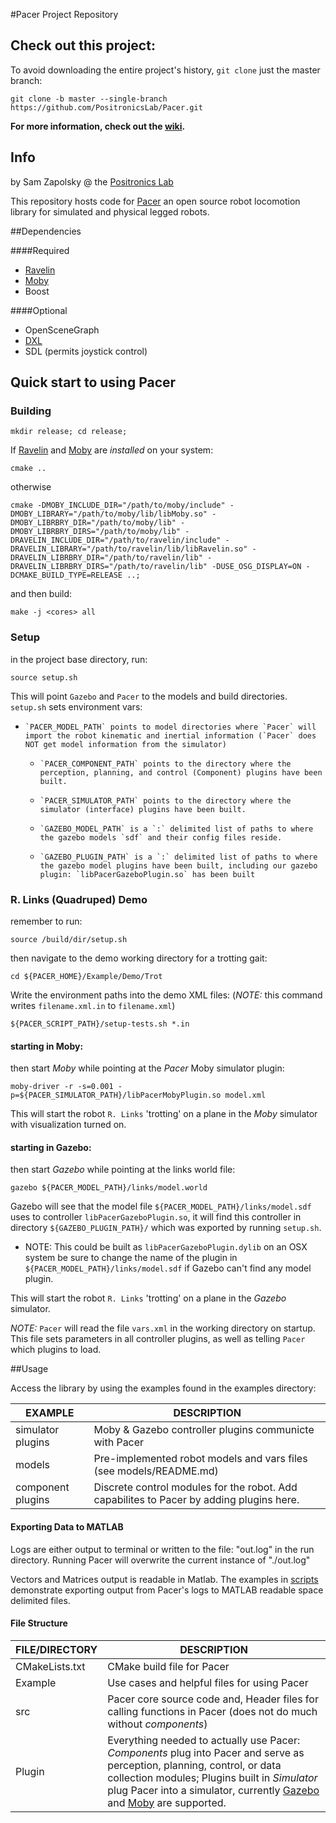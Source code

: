 #Pacer Project Repository

## Check out this project:
To avoid downloading the entire project's history, `git clone` just the master branch:

    git clone -b master --single-branch https://github.com/PositronicsLab/Pacer.git

**For more information, check out the [wiki].**

[wiki]: https://github.com/PositronicsLab/Pacer/wiki

## Info

by Sam Zapolsky @ the [Positronics Lab]

[Positronics Lab]: http://robotics.gwu.edu/positronics/

This repository hosts code for [Pacer] an open source robot locomotion library for simulated and physical legged robots.

[Pacer]: https://github.com/PositronicsLab/Pacer

##Dependencies 

####Required 

- [Ravelin] 
- [Moby] 
- Boost 

####Optional 

- OpenSceneGraph
- [DXL]
- SDL (permits joystick control)

[Ravelin]: https://github.com/PositronicsLab/Ravelin
[Moby]: https://github.com/PositronicsLab/Moby
[DXL]: https://github.com/samzapo/DynamixelDriver

## Quick start to using Pacer
### Building
```
mkdir release; cd release;
```
If [Ravelin](http://positronicslab.github.io/Ravelin/) and [Moby](http://positronicslab.github.io/Moby/) are *installed* on your system:
```
cmake ..
```
otherwise
```
cmake -DMOBY_INCLUDE_DIR="/path/to/moby/include" -DMOBY_LIBRARY="/path/to/moby/lib/libMoby.so" -DMOBY_LIBRBRY_DIR="/path/to/moby/lib" -DMOBY_LIBRBRY_DIRS="/path/to/moby/lib" -DRAVELIN_INCLUDE_DIR="/path/to/ravelin/include" -DRAVELIN_LIBRARY="/path/to/ravelin/lib/libRavelin.so" -DRAVELIN_LIBRBRY_DIR="/path/to/ravelin/lib" -DRAVELIN_LIBRBRY_DIRS="/path/to/ravelin/lib" -DUSE_OSG_DISPLAY=ON -DCMAKE_BUILD_TYPE=RELEASE ..;
```
and then build:
```
make -j <cores> all
```
### Setup

in the project base directory, run:

`source setup.sh`

This will point `Gazebo` and `Pacer` to the models and build directories.  `setup.sh` sets environment vars:
*     `PACER_MODEL_PATH` points to model directories where `Pacer` will import the robot kinematic and inertial information (`Pacer` does NOT get model information from the simulator)
  *     `PACER_COMPONENT_PATH` points to the directory where the perception, planning, and control (Component) plugins have been built.
  *     `PACER_SIMULATOR_PATH` points to the directory where the simulator (interface) plugins have been built.
  *     `GAZEBO_MODEL_PATH` is a `:` delimited list of paths to where the gazebo models `sdf` and their config files reside.
  *     `GAZEBO_PLUGIN_PATH` is a `:` delimited list of paths to where the gazebo model plugins have been built, including our gazebo plugin: `libPacerGazeboPlugin.so` has been built

### R. Links (Quadruped) Demo

  remember to run:
  ```
  source /build/dir/setup.sh
  ```
  then navigate to the demo working directory for a trotting gait:
  ```
  cd ${PACER_HOME}/Example/Demo/Trot
  ```
  Write the environment paths into the demo XML files: (*NOTE:* this command writes `filename.xml.in` to `filename.xml`)
  ```
  ${PACER_SCRIPT_PATH}/setup-tests.sh *.in
  ```
#### starting in Moby:

  then start *Moby* while pointing at the *Pacer* Moby simulator plugin:
  ```
  moby-driver -r -s=0.001 -p=${PACER_SIMULATOR_PATH}/libPacerMobyPlugin.so model.xml
  ```
  This will start the robot `R. Links` 'trotting' on a plane in the *Moby* simulator with visualization turned on.

#### starting in Gazebo:

  then start *Gazebo* while pointing at the links world file:
  ```
  gazebo ${PACER_MODEL_PATH}/links/model.world
  ```
  Gazebo will see that the model file `${PACER_MODEL_PATH}/links/model.sdf` uses to controller `libPacerGazeboPlugin.so`, it will find this controller in directory `${GAZEBO_PLUGIN_PATH}/` which was exported by running `setup.sh`.

  *  NOTE: This could be built as `libPacerGazeboPlugin.dylib` on an OSX system be sure to change the name of the plugin in `${PACER_MODEL_PATH}/links/model.sdf` if Gazebo can't find any model plugin.

  This will start the robot `R. Links` 'trotting' on a plane in the *Gazebo* simulator.

  *NOTE:* `Pacer` will read the file `vars.xml` in the working directory on startup.  This file sets parameters in all controller plugins, as well as telling `Pacer` which plugins to load. 

##Usage

Access the library by using the examples found in the examples directory:

 EXAMPLE       |  DESCRIPTION
--------------|---------------------------------------------------------
 simulator plugins     |  Moby & Gazebo controller plugins communicte with Pacer
 models        |  Pre-implemented robot models and vars files (see models/README.md)
 component plugins   |    Discrete control modules for the robot.  Add capabilites to Pacer by adding plugins here.

#### Exporting Data to MATLAB

 Logs are either output to terminal or written to the file: "out.log" in the run directory.  Running Pacer will overwrite the current instance of "./out.log"

 Vectors and Matrices output is readable in Matlab.  The examples in [scripts] demonstrate exporting output from Pacer's logs to MATLAB readable space delimited files.

[scripts]: https://github.com/PositronicsLab/Pacer/tree/master/Example/Script

#### File Structure

 FILE/DIRECTORY  |  DESCRIPTION
---------------- | ---------------------------------------------------------
 CMakeLists.txt  |  CMake build file for Pacer
 Example         |  Use cases and helpful files for using Pacer
 src             |  Pacer core source code and, Header files for calling functions in Pacer (does not do much without *components*)
 Plugin          |  Everything needed to actually use Pacer: *Components* plug into Pacer and serve as perception, planning, control, or data collection modules;  Plugins built in *Simulator* plug Pacer into a simulator, currently [Gazebo] and [Moby] are supported.  

 [Moby]: https://github.com/PositronicsLab/Moby
 [Gazebo]: http://www.gazebosim.org
